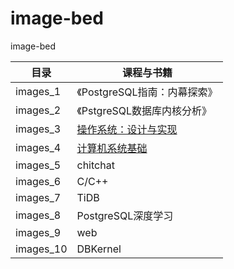 # image-bed

image-bed



| 目录     | 课程与书籍                                                   |
| -------- | ------------------------------------------------------------ |
| images_1 | 《PostgreSQL指南：内幕探索》                                 |
| images_2 | 《PstgreSQL数据库内核分析》                                  |
| images_3 | [操作系统：设计与实现](https://jyywiki.cn)                   |
| images_4 | [计算机系统基础](https://nju-projectn.github.io/ics-pa-gitbook/ics2022/index.html) |
| images_5 | chitchat                                                     |
| images_6 | C/C++                                                        |
| images_7 | TiDB                                                         |
| images_8 | PostgreSQL深度学习                                           |
| images_9| web                                           |
| images_10 | DBKernel |
